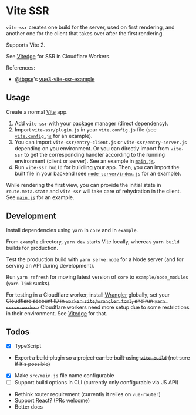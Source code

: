 # Vite SSR

`vite-ssr` creates one build for the server, used on first rendering, and another one for the client that takes over after the first rendering.

Supports Vite 2.

See [Vitedge](https://github.com/frandiox/vitedge) for SSR in Cloudflare Workers.

References:

- [@tbgse](https://github.com/tbgse)'s [vue3-vite-ssr-example](https://github.com/tbgse/vue3-vite-ssr-example/)

## Usage

Create a normal [Vite](https://github.com/vitejs/vite) app.

1. Add `vite-ssr` with your package manager (direct dependency).
2. Import `vite-ssr/plugin.js` in your `vite.config.js` file (see [`vite.config.js`](./example/vite.config.js) for an example).
3. You can import `vite-ssr/entry-client.js` or `vite-ssr/entry-server.js` depending on you environment. Or you can directly import from `vite-ssr` to get the corresponding handler according to the running environment (client or server). See an example in [`main.js`](./example/src/main.js).
4. Run `vite-ssr build` for buildling your app. Then, you can import the built file in your backend (see [`node-server/index.js`](./example/node-server/index.js) for an example).

While rendering the first view, you can provide the initial state in `route.meta.state` and `vite-ssr` will take care of rehydration in the client. See [`main.js`](./example/src/main.js) for an example.

## Development

Install dependencies using `yarn` in `core` and in `example`.

From `example` directory, `yarn dev` starts Vite locally, whereas `yarn build` builds for production.

Test the production build with `yarn serve:node` for a Node server (and for serving an API during development).

Run `yarn refresh` for moving latest version of `core` to `example/node_modules` (`yarn link` sucks).

~~For testing in a Cloudflare worker, install [Wrangler](https://github.com/cloudflare/wrangler) globally, set your Cloudflare account ID in `worker-site/wrangler.toml`, and run `yarn serve:worker`.~~ Cloudflare workers need more setup due to some restrictions in their environment. See [Vitedge](https://github.com/frandiox/vitedge) for that.

## Todos

- [x] TypeScript
- ~~Export a build plugin so a project can be built using `vite build` (not sure if it's possible)~~
- [x] Make `src/main.js` file name configurable
- [ ] Support build options in CLI (currently only configurable via JS API)
- Rethink router requirement (currently it relies on `vue-router`)
- Support React? (PRs welcome)
- Better docs
